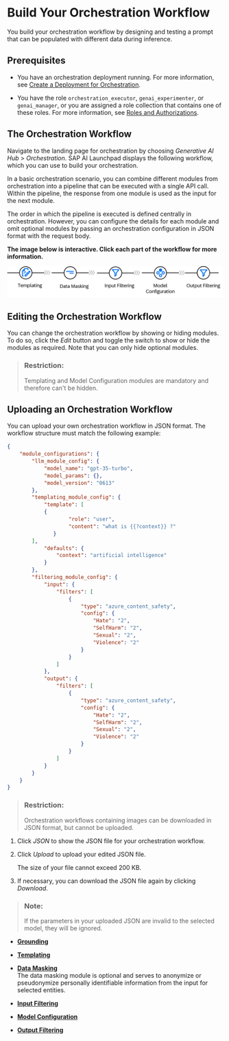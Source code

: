 <!-- loiob7dc8b48df2b4f009e9157f5448c7935 -->

# Build Your Orchestration Workflow

You build your orchestration workflow by designing and testing a prompt that can be populated with different data during inference.



## Prerequisites

-   You have an orchestration deployment running. For more information, see [Create a Deployment for Orchestration](create-a-deployment-for-orchestration-4344c5b.md).

-   You have the role `orchestration_executor`, `genai_experimenter`, or `genai_manager`, or you are assigned a role collection that contains one of these roles. For more information, see [Roles and Authorizations](security-e4cf710.md#loio4ef8499d7a4945ec854e3b4590830bcc).




<a name="loiob7dc8b48df2b4f009e9157f5448c7935__context_a51_5qc_ybc"/>

## The Orchestration Workflow

Navigate to the landing page for orchestration by choosing *Generative AI Hub* \> *Orchestration*. SAP AI Launchpad displays the following workflow, which you can use to build your orchestration.

In a basic orchestration scenario, you can combine different modules from orchestration into a pipeline that can be executed with a single API call. Within the pipeline, the response from one module is used as the input for the next module.

The order in which the pipeline is executed is defined centrally in orchestration. However, you can configure the details for each module and omit optional modules by passing an orchestration configuration in JSON format with the request body.

**The image below is interactive. Click each part of the workflow for more information.**

![](images/data_masking_1799e70.png)



<a name="loiob7dc8b48df2b4f009e9157f5448c7935__section_xjc_nzr_dcc"/>

## Editing the Orchestration Workflow

You can change the orchestration workflow by showing or hiding modules. To do so, click the *Edit* button and toggle the switch to show or hide the modules as required. Note that you can only hide optional modules.

> ### Restriction:  
> Templating and Model Configuration modules are mandatory and therefore can't be hidden.



<a name="loiob7dc8b48df2b4f009e9157f5448c7935__section_rkz_zmx_dcc"/>

## Uploading an Orchestration Workflow

You can upload your own orchestration workflow in JSON format. The workflow structure must match the following example:

```json
{
    "module_configurations": {
        "llm_module_config": {
            "model_name": "gpt-35-turbo",
            "model_params": {},
            "model_version": "0613"
        },
        "templating_module_config": {
            "template": [
			{
                    "role": "user",
                    "content": "what is {{?context}} ?"
               }
		],
            "defaults": {
                "context": "artificial intelligence"
            }
        },
        "filtering_module_config": {
            "input": {
                "filters": [
                    {
                        "type": "azure_content_safety",
                        "config": {
                            "Hate": "2",
                            "SelfHarm": "2",
                            "Sexual": "2",
                            "Violence": "2"
                        }
                    }
                ]
            },
            "output": {
                "filters": [
                    {
                        "type": "azure_content_safety",
                        "config": {
                            "Hate": "2",
                            "SelfHarm": "2",
                            "Sexual": "2",
                            "Violence": "2"
                        }
                    }
                ]
            }
        }
    }
}
```

> ### Restriction:  
> Orchestration workflows containing images can be downloaded in JSON format, but cannot be uploaded.

1.  Click *JSON* to show the JSON file for your orchestration workflow.

2.  Click *Upload* to upload your edited JSON file.

    The size of your file cannot exceed 200 KB.

3.  If necessary, you can download the JSON file again by clicking *Download*.


> ### Note:  
> If the parameters in your uploaded JSON are invalid to the selected model, they will be ignored.

-   **[Grounding](grounding-2d495d3.md "")**  

-   **[Templating](templating-11d44e6.md "")**  

-   **[Data Masking](data-masking-79911bd.md "The data masking module is optional and serves to anonymize or pseudonymize personally
		identifiable information from the input for selected entities.")**  
The data masking module is optional and serves to anonymize or pseudonymize personally identifiable information from the input for selected entities.
-   **[Input Filtering](input-filtering-f5c7223.md "")**  

-   **[Model Configuration](model-configuration-be3cd61.md "")**  

-   **[Output Filtering](output-filtering-32a0e42.md "")**  


